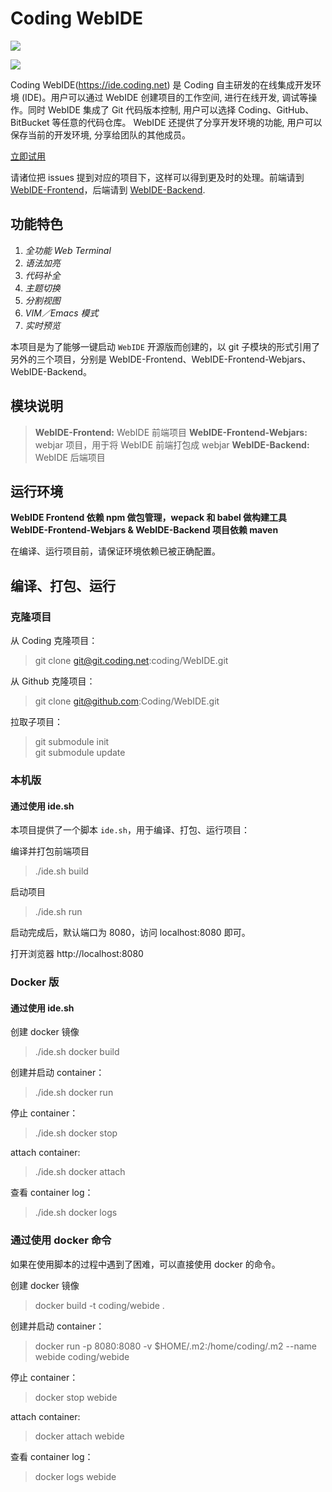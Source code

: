 # Coding WebIDE

![](https://raw.githubusercontent.com/Coding/WebIDE/gh-pages/screenshots/import.png)

![](https://raw.githubusercontent.com/Coding/WebIDE/gh-pages/screenshots/workspace.png)

Coding WebIDE(https://ide.coding.net) 是 Coding 自主研发的在线集成开发环境 (IDE)。用户可以通过 WebIDE 创建项目的工作空间, 进行在线开发, 调试等操作。同时 WebIDE 集成了 Git 代码版本控制, 用户可以选择 Coding、GitHub、BitBucket 等任意的代码仓库。 WebIDE 还提供了分享开发环境的功能, 用户可以保存当前的开发环境, 分享给团队的其他成员。

[立即试用](https://ide.coding.net/ws/?ownerName=duwan&projectName=WordPress&isTry=true)

请诸位把 issues 提到对应的项目下，这样可以得到更及时的处理。前端请到 [WebIDE-Frontend](https://github.com/Coding/WebIDE-Frontend/issues)，后端请到 [WebIDE-Backend](https://github.com/Coding/WebIDE-Backend/issues).

## 功能特色

1. *全功能 Web Terminal*
2. *语法加亮*
3. *代码补全*
4. *主题切换*
5. *分割视图*
6. *VIM／Emacs 模式*
7. *实时预览*

本项目是为了能够一键启动 `WebIDE` 开源版而创建的，以 git 子模块的形式引用了另外的三个项目，分别是 WebIDE-Frontend、WebIDE-Frontend-Webjars、WebIDE-Backend。



## 模块说明

> **WebIDE-Frontend:** WebIDE 前端项目
> **WebIDE-Frontend-Webjars:** webjar 项目，用于将 WebIDE 前端打包成 webjar
> **WebIDE-Backend:** WebIDE 后端项目

## 运行环境

**WebIDE Frontend 依赖 npm 做包管理，wepack 和 babel 做构建工具**
**WebIDE-Frontend-Webjars & WebIDE-Backend 项目依赖 maven**

在编译、运行项目前，请保证环境依赖已被正确配置。

## 编译、打包、运行

### 克隆项目

从 Coding 克隆项目：

> git clone git@git.coding.net:coding/WebIDE.git

从 Github 克隆项目：

> git clone git@github.com:Coding/WebIDE.git

拉取子项目：

> git submodule init  
> git submodule update

### 本机版

#### 通过使用 ide.sh

本项目提供了一个脚本 `ide.sh`，用于编译、打包、运行项目：

编译并打包前端项目

> ./ide.sh build

启动项目

> ./ide.sh run

启动完成后，默认端口为 8080，访问 localhost:8080 即可。

打开浏览器 http://localhost:8080

### Docker 版

#### 通过使用 ide.sh

创建 docker 镜像

> ./ide.sh docker build

创建并启动 container：

> ./ide.sh docker run

停止 container：

> ./ide.sh docker stop

attach container:

> ./ide.sh docker attach

查看 container log：

> ./ide.sh docker logs

### 通过使用 docker 命令

如果在使用脚本的过程中遇到了困难，可以直接使用 docker 的命令。

创建 docker 镜像

> docker build -t coding/webide .

创建并启动 container：

> docker run -p 8080:8080 -v $HOME/.m2:/home/coding/.m2 --name webide coding/webide

停止 container：

> docker stop webide

attach container:

> docker attach webide

查看 container log：

> docker logs webide

